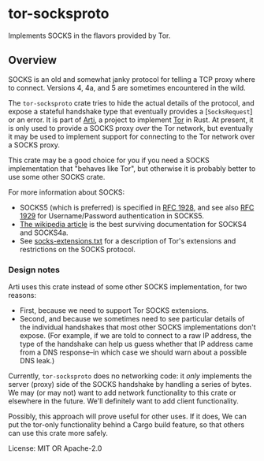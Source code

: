 # tor-socksproto

Implements SOCKS in the flavors provided by Tor.

## Overview

SOCKS is an old and somewhat janky protocol for telling a TCP
proxy where to connect.  Versions 4, 4a, and 5 are sometimes
encountered in the wild.

The `tor-socksproto` crate tries to hide the actual details of the
protocol, and expose a stateful handshake type that eventually
provides a [`SocksRequest`] or an error.  It is part of
[Arti](https://gitlab.torproject.org/tpo/core/arti/), a project to
implement [Tor](https://www.torproject.org/) in Rust.
At present, it is only used to provide a
SOCKS proxy _over_ the Tor network, but eventually it may be used
to implement support for connecting to the Tor network over a
SOCKS proxy.

This crate may be a good choice for you if you need a SOCKS
implementation that "behaves like Tor", but otherwise it is
probably better to use some other SOCKS crate.

For more information about SOCKS:

  * SOCKS5 (which is preferred) is specified in
    [RFC 1928](https://tools.ietf.org/html/rfc1928), and see also
    [RFC 1929](https://tools.ietf.org/html/rfc1929) for
    Username/Password authentication in SOCKS5.
  * [The wikipedia article](https://en.wikipedia.org/wiki/SOCKS)
    is the best surviving documentation for SOCKS4 and SOCKS4a.
  * See
    [socks-extensions.txt](https://spec.torproject.org/socks-extensions)
    for a description of Tor's extensions and restrictions on the
    SOCKS protocol.

### Design notes

Arti uses this crate instead of some other SOCKS implementation,
for two reasons:

 * First, because we need to support Tor SOCKS extensions.
 * Second, and because we sometimes need to see particular details
   of the individual handshakes that most other SOCKS
   implementations don't expose.  (For example, if we are told to
   connect to a raw IP address, the type of the handshake can help
   us guess whether that IP address came from a DNS response–in
   which case we should warn about a possible DNS leak.)

Currently, `tor-socksproto` does no networking code: it _only_
implements the server (proxy) side of the SOCKS handshake by
handling a series of bytes.  We may (or may not) want to add
network functionality to this crate or elsewhere in the future.
We'll definitely want to add client functionality.

Possibly, this approach will prove useful for other uses.  If it
does, We can put the tor-only functionality behind a Cargo build
feature, so that others can use this crate more safely.

License: MIT OR Apache-2.0
